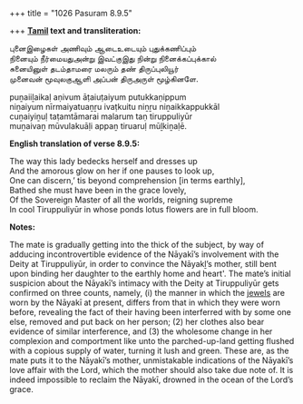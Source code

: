 +++
title = "1026 Pasuram 8.9.5"

+++
**[Tamil](/definition/tamil#history "show Tamil definitions") text and transliteration:**

புனைஇழைகள் அணிவும் ஆடைஉடையும் புதுக்கணிப்பும்  
நினையும் நீர்மையதுஅன்று இவட்குஇது நின்று நினைக்கப்புக்கால்  
சுனையினுள் தடம்தாமரை மலரும் தண் திருப்புலியூர்  
முனைவன் மூவுலகுஆளி அப்பன் திருஅருள் மூழ்கினளே.

puṉaiiḻaikaḷ aṇivum āṭaiuṭaiyum putukkaṇippum  
niṉaiyum nīrmaiyatuaṉṟu ivaṭkuitu niṉṟu niṉaikkappukkāl  
cuṉaiyiṉuḷ taṭamtāmarai malarum taṇ tiruppuliyūr  
muṉaivaṉ mūvulakuāḷi appaṉ tiruaruḷ mūḻkiṉaḷē.

**English translation of verse 8.9.5:**

The way this lady bedecks herself and dresses up  
And the amorous glow on her if one pauses to look up,  
One can discern,’ tis beyond comprehension [in terms earthly],  
Bathed she must have been in the grace lovely,  
Of the Sovereign Master of all the worlds, reigning supreme  
In cool Tiruppuliyūr in whose ponds lotus flowers are in full bloom.

**Notes:**

The mate is gradually getting into the thick of the subject, by way of adducing incontrovertible evidence of the Nāyakī’s involvement with the Deity at Tiruppuliyūr, in order to convince the Nāyakḻ’s mother, still bent upon binding her daughter to the earthly home and heart'. The mate’s initial suspicion about the Nāyakī’s intimacy with the Deity at Tiruppuliyūr gets confirmed on three counts, namely, (i) the manner in which the [jewels](/definition/jewel#history "show jewels definitions") are worn by the Nāyakī at present, differs from that in which they were worn before, revealing the fact of their having been interferred with by some one else, removed and put back on her person; (2) her clothes also bear evidence of similar interference, and (3) the wholesome change in her complexion and comportment like unto the parched-up-land getting flushed with a copious supply of water, turning it lush and green. These are, as the mate puts it to the Nāyakī’s mother, unmistakable indications of the Nāyakī’s love affair with the Lord, which the mother should also take due note of. It is indeed impossible to reclaim the Nāyakī, drowned in the ocean of the Lord’s grace.


